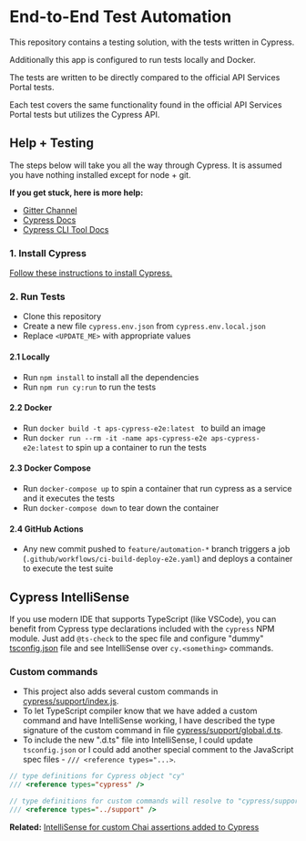 # End-to-End Test Automation

This repository contains a testing solution, with the tests written in Cypress.

Additionally this app is configured to run tests locally and Docker.

The tests are written to be directly compared to the official API Services Portal tests.

Each test covers the same functionality found in the official API Services Portal tests but utilizes the Cypress API.

## Help + Testing

The steps below will take you all the way through Cypress. It is assumed you have nothing installed except for node + git.

**If you get stuck, here is more help:**

- [Gitter Channel](https://gitter.im/cypress-io/cypress)
- [Cypress Docs](https://on.cypress.io)
- [Cypress CLI Tool Docs](https://github.com/cypress-io/cypress-cli)

### 1. Install Cypress

[Follow these instructions to install Cypress.](https://docs.cypress.io/guides/getting-started/installing-cypress)

### 2. Run Tests

- Clone this repository
- Create a new file `cypress.env.json` from `cypress.env.local.json`
- Replace `<UPDATE_ME>` with appropriate values

#### 2.1 Locally

- Run `npm install` to install all the dependencies
- Run `npm run cy:run` to run the tests

#### 2.2 Docker

- Run `docker build -t aps-cypress-e2e:latest ` to build an image
- Run `docker run --rm -it -name aps-cypress-e2e aps-cypress-e2e:latest` to spin up a container to run the tests

#### 2.3 Docker Compose

- Run `docker-compose up` to spin a container that run cypress as a service and it executes the tests
- Run `docker-compose down` to tear down the container

#### 2.4 GitHub Actions

- Any new commit pushed to `feature/automation-*` branch triggers a job (`.github/workflows/ci-build-deploy-e2e.yaml`) and deploys a container to execute the test suite

## Cypress IntelliSense

If you use modern IDE that supports TypeScript (like VSCode), you can benefit
from Cypress type declarations included with the `cypress` NPM module. Just
add `@ts-check` to the spec file and configure "dummy"
[tsconfig.json](tsconfig.json) file and see IntelliSense over `cy.<something>`
commands.

### Custom commands

- This project also adds several custom commands in [cypress/support/index.js](cypress/support/index.ts).
- To let TypeScript compiler know that we have added a custom command and have IntelliSense working, I have described the type signature of the custom command in file [cypress/support/global.d.ts](cypress/support/global.d.ts).
- To include the new ".d.ts" file into IntelliSense, I could update `tsconfig.json` or I could add another special comment to the JavaScript spec files - `/// <reference types="...>`.

```js
// type definitions for Cypress object "cy"
/// <reference types="cypress" />

// type definitions for custom commands will resolve to "cypress/support/global.d.ts"
/// <reference types="../support" />
```

**Related:** [IntelliSense for custom Chai assertions added to Cypress](https://github.com/cypress-io/cypress-example-recipes/tree/master/examples/extending-cypress__chai-assertions#code-completion)
